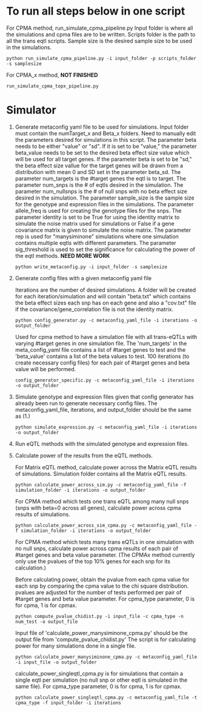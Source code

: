 # To run all steps below in one script

For CPMA method, run_simulate_cpma_pipeline.py Input folder is where all the simulations and cpma files are to be written. Scripts folder is the path to all the trans eqtl scripts. Sample size is the desired sample size to be used in the simulations. 
 ```
 python run_simulate_cpma_pipeline.py -i input_folder -p scripts_folder -s samplesize
 ```
 For CPMA_x method, **NOT FINISHED**
 ```
 run_simulate_cpma_topx_pipeline.py
 ```
# Simulator
1. Generate metaconfig yaml file to be used for simulations. Input folder must contain the numTarget_x and Beta_x folders. Need to manually edit the parameters desired for simulations in this script. The parameter beta needs to be either "value" or "sd". If it is set to be "value," the parameter beta_value needs to be set to the desired beta effect size value which will be used for all target genes. If the parameter beta is set to be "sd," the beta effect size vallue for the target genes will be drawn from a distribution with mean 0 and SD set in the parameter beta_sd. The parameter num_targets is the #target genes the eqtl is to target. The parameter num_snps is the # of eqtls desired in the simulation. The parameter num_nullsnps is the # of null snps with no beta effect size desired in the simulation. The parameter sample_size is the sample size for the genotype and expression files in the simulations. The parameter allele_freq is used for creating the genotype files for the snps. The parameter identity is set to be True for using the identity matrix to simulate the noise matrix used for simulations or False if a gene covariance matrix is given to simulate the noise matrix. The parameter rep is used for "manysiminone" simulations where one simulation contains multiple eqtls with different parameters. The parameter sig_threshold is used to set the significance for calculating the power of the eqtl methods. **NEED MORE WORK**
   ```
   python write_metaconfig.py -i input_folder -s samplesize
   ```
   
2. Generate config files with a given metaconfig yaml file

   Iterations are the number of desired simulations. A folder will be created for each iteration/simulation and will contain "beta.txt" which contains the beta effect sizes each snp has on each gene and also a "cov.txt" file if the covariance/gene_correlation file is not the identity matrix.
   ```
   python config_generator.py -c metaconfig_yaml_file -i iterations -o output_folder
   ```

   Used for cpma method to have a simulation file with all trans-eQTLs with varying #target genes in one simulation file. The 'num_targets' in the meta_config_yaml file contains a list of #target genes to test and the 'beta_value' contains a list of the beta values to test. 100 iterations (to create necessary config files) for each pair of #target genes and beta value will be performed. 
   ```
   config_generator_specific.py -c metaconfig_yaml_file -i iterations -o output_folder
   ```
3. Simulate genotype and expression files given that config generator has already been run to generate necessary config files. The metaconfig_yaml_file, iterations, and output_folder should be the same as (1.)
   ```
   python simulate_expression.py -c metaconfig_yaml_file -i iterations -o output_folder
   ```
4. Run eQTL methods with the simulated genotype and expression files.
5. Calculate power of the results from the eQTL methods.

   For Matrix eQTL method, calculate power across the Matrix eQTL results of simulations. Simulation folder contains all the Matrix eQTL results.
   ```
   python calculate_power_across_sim.py -c metaconfig_yaml_file -f simulation_folder -i iterations -o output_folder
   ```
   For CPMA method which tests one trans eQTL among many null snps (snps with beta=0 across all genes), calculate power across cpma results of simulations.
   ```
   python calculate_power_across_sim_cpma.py -c metaconfig_yaml_file -f simulation_folder -i iterations -o output_folder
   ```
   For CPMA method which tests many trans eQTLs in one simulation with no null snps, calculate power across cpma results of each pair of #target genes and beta value parameter. (The CPMAx method currently only use the pvalues of the top 10% genes for each snp for its calculation.)

   Before calculating power, obtain the pvalue from each cpma value for each snp by comparing the cpma value to the chi square distribution. pvalues are adjusted for the number of tests performed per pair of #target genes and beta value parameter. For cpma_type parameter, 0 is for cpma, 1 is for cpmax. 
   ```
   python compute_pvalue_chidist.py -i input_file -c cpma_type -n num_test -o output_file
   ```
   Input file of 'calculate_power_manysiminone_cpma.py' should be the output file from 'compute_pvalue_chidist.py' The script is for calculating power for many simulations done in a single file. 
   ```
   python calculate_power_manysiminone_cpma.py -c metaconfig_yaml_file -i input_file -o output_folder
   ```

   calculate_power_singleqtl_cpma.py is for simulations that contain a single eqtl per simulation (no null snp or other eqtl is simulated in the same file). For cpma_type parameter, 0 is for cpma, 1 is for cpmax. 
   ```
   python calculate_power_singleqtl_cpma.py -c metaconfig_yaml_file -t cpma_type -f input_folder -i iterations
   ```
